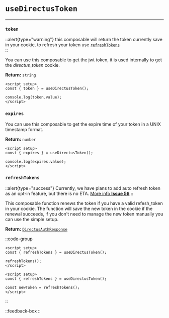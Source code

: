 # `useDirectusToken`

---

### `token`

::alert{type="warning"}
this composable will return the token currently save in your cookie, to refresh your token use [`refreshTokens`](/composables/usedirectustoken#refreshtokens)  
::

You can use this composable to get the jwt token, it is used internally to get the _directus_token_ cookie.

**Return:** `string`

```vue
<script setup>
const { token } = useDirectusToken();

console.log(token.value);
</script>
```


### `expires`

You can use this composable to get the expire time of your token in a UNIX timestamp format. 

**Return:** `number`

```vue
<script setup>
const { expires } = useDirectusToken();

console.log(expires.value);
</script>
```


### `refreshTokens`

::alert{type="success"}
Currently, we have plans to add auto refresh token as an opt-in feature, but there is no ETA. [ More info **Issue 56**](https://github.com/directus-community/nuxt-directus/issues/56)
::

This composable function renews the token if you have a valid refesh_token in your cookie.
The function will save the new token in the cookie if the renewal succeeds, if you don't need to manage the new token manually you can use the simple setup.

**Return:** [`DirectusAuthResponse`](/types/directusauthresponse)

::code-group

```vue [simple]
<script setup>
const { refreshTokens } = useDirectusToken();

refreshTokens();
</script>
```

```vue [manual]
<script setup>
const { refreshTokens } = useDirectusToken();

const newToken = refreshTokens();
</script>
```

::

::feedback-box
::
